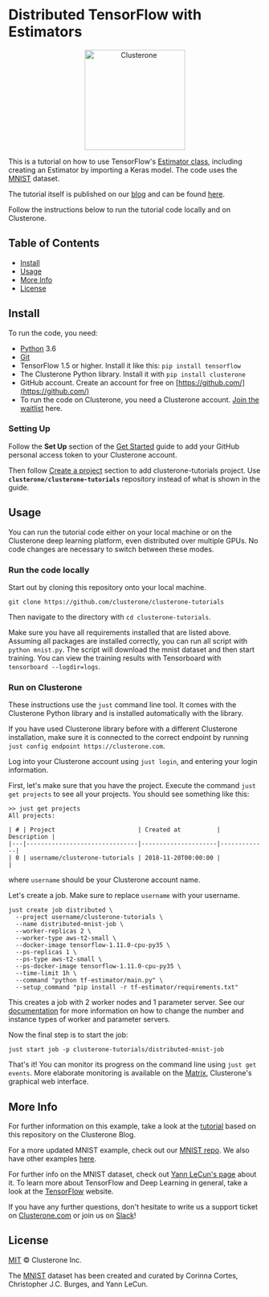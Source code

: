 # Distributed TensorFlow with Estimators

<p align="center">
<img src="../co_logo.png" alt="Clusterone" width="200">
<br>

This is a tutorial on how to use TensorFlow's [Estimator class](https://www.tensorflow.org/api_docs/python/tf/estimator/Estimator), including creating an Estimator by importing a Keras model. The code uses the [MNIST](http://yann.lecun.com/exdb/mnist/) dataset.

The tutorial itself is published on our [blog](https://clusterone.com/tutorials) and can be found [here](https://clusterone.com/tutorials/distributed-tensorflow-part-2).

Follow the instructions below to run the tutorial code locally and on Clusterone. 

## Table of Contents

- [Install](#install)
- [Usage](#usage)
- [More Info](#more-info)
- [License](#license)

## Install

To run the code, you need:

- [Python](https://python.org/) 3.6
- [Git](https://git-scm.com/)
- TensorFlow 1.5 or higher. Install it like this: `pip install tensorflow`
- The Clusterone Python library. Install it with `pip install clusterone`
- GitHub account. Create an account for free on [https://github.com/](https://github.com/)
- To run the code on Clusterone, you need a Clusterone account. [Join the waitlist](https://clusterone.com/join-waitlist/) here.


### Setting Up

Follow the **Set Up** section of the [Get Started](https://docs.clusterone.com/get-started#set-up) guide to add your GitHub personal access token to your Clusterone account.

Then follow [Create a project](https://docs.clusterone.com/get-started#create-a-project) section to add clusterone-tutorials project. Use **`clusterone/clusterone-tutorials`** repository instead of what is shown in the guide.

## Usage

You can run the tutorial code either on your local machine or on the Clusterone deep learning platform, even distributed over multiple GPUs. No code changes are necessary to switch between these modes.

### Run the code locally

Start out by cloning this repository onto your local machine. 

```shell
git clone https://github.com/clusterone/clusterone-tutorials
```

Then navigate to the directory with `cd clusterone-tutorials`.

Make sure you have all requirements installed that are listed above. Assuming all packages are installed correctly, you can run all script with `python mnist.py`. The script will download the mnist dataset and then start training. You can view the training results with Tensorboard with `tensorboard --logdir=logs`.

### Run on Clusterone

These instructions use the `just` command line tool. It comes with the Clusterone Python library and is installed automatically with the library.

If you have used Clusterone library before with a different Clusterone installation, make sure it is connected to the correct endpoint by running `just config endpoint https://clusterone.com`.

Log into your Clusterone account using `just login`, and entering your login information.

First, let's make sure that you have the project. Execute the command `just get projects` to see all your projects. You should see something like this:
```shell
>> just get projects
All projects:

| # | Project                       | Created at          | Description |
|---|-------------------------------|---------------------|-------------|
| 0 | username/clusterone-tutorials | 2018-11-20T00:00:00 |             |
```
where `username` should be your Clusterone account name.

Let's create a job. Make sure to replace `username` with your username.
```shell
just create job distributed \
  --project username/clusterone-tutorials \
  --name distributed-mnist-job \
  --worker-replicas 2 \
  --worker-type aws-t2-small \
  --docker-image tensorflow-1.11.0-cpu-py35 \
  --ps-replicas 1 \
  --ps-type aws-t2-small \
  --ps-docker-image tensorflow-1.11.0-cpu-py35 \
  --time-limit 1h \
  --command "python tf-estimator/main.py" \
  --setup_command "pip install -r tf-estimator/requirements.txt"
```

This creates a job with 2 worker nodes and 1 parameter server. See our [documentation](https://docs.clusterone.com/cli-reference-documentation/just-create-job) for more information on how to change the number and instance types of worker and parameter servers.

Now the final step is to start the job:

```shell
just start job -p clusterone-tutorials/distributed-mnist-job
```

That's it! You can monitor its progress on the command line using `just get events`. More elaborate monitoring is available on the [Matrix](https://clusterone.com/matrix), Clusterone's graphical web interface.

## More Info

For further information on this example, take a look at the [tutorial](https://clusterone.com/blog/2018/09/19/distributed-tensorflow-estimator-class) based on this repository on the Clusterone Blog.

For a more updated MNIST example, check out our [MNIST repo](https://github.com/clusterone/mnist). We also have other examples [here](https://docs.clusterone.com/examples).

For further info on the MNIST dataset, check out [Yann LeCun's page](http://yann.lecun.com/exdb/mnist/) about it. To learn more about TensorFlow and Deep Learning in general, take a look at the [TensorFlow](https://tensorflow.org) website.

If you have any further questions, don't hesitate to write us a support ticket on [Clusterone.com](https://clusterone.com) or join us on [Slack](https://bit.ly/2OPc6JH)!

## License

[MIT](LICENSE) © Clusterone Inc.

The [MNIST](http://yann.lecun.com/exdb/mnist/) dataset has been created and curated by Corinna Cortes, Christopher J.C. Burges, and Yann LeCun.
